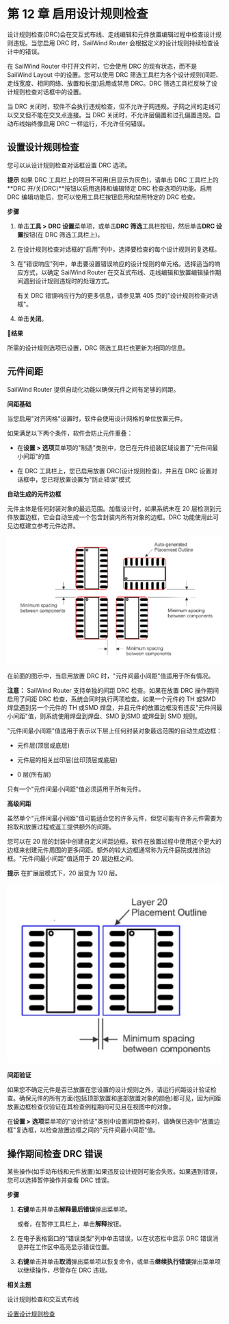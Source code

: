 # 第 12 章 启用设计规则检查

设计规则检查(DRC)会在交互式布线、走线编辑和元件放置编辑过程中检查设计规则违规。当您启用 DRC 时，SailWind Router 会根据定义的设计规则持续检查设计中的错误。

在 SailWind Router 中打开文件时，它会使用 DRC 的现有状态，而不是 SailWind Layout 中的设置。您可以使用 DRC 筛选工具栏为各个设计规则(间距、走线宽度、相同网络、放置和长度)启用或禁用 DRC。DRC 筛选工具栏反映了设计规则检查对话框中的设置。

当 DRC 关闭时，软件不会执行违规检查，但不允许子网违规。子网之间的走线可以交叉但不能在交叉点连接。当 DRC 关闭时，不允许层偏置和过孔偏置违规。自动布线始终像启用 DRC 一样运行，不允许任何错误。

## 设置设计规则检查

您可以从设计规则检查对话框设置 DRC 选项。

**提示** 如果 DRC 工具栏上的项目不可用(且显示为灰色)，请单击 DRC 工具栏上的**DRC 开/关(DRC)**按钮以启用选择和编辑特定 DRC 检查选项的功能。启用 DRC 编辑功能后，您可以使用工具栏按钮启用和禁用特定的 DRC 检查。

**步骤**

1. 单击**工具 > DRC 设置**菜单项，或单击**DRC 筛选**工具栏按钮，然后单击**DRC 设置**按钮(在 DRC 筛选工具栏上)。

2. 在设计规则检查对话框的"启用"列中，选择要检查的每个设计规则的复选框。

3. 在"错误响应"列中，单击要设置错误响应的设计规则的单元格。选择适当的响应方式，以确定 SailWind Router 在交互式布线、走线编辑和放置编辑操作期间遇到设计规则违规时的处理方式。

   有关 DRC 错误响应行为的更多信息，请参见第 405 页的"设计规则检查对话框"。

4. 单击**关闭**。

👀‍**结果**

所需的设计规则选项已设置，DRC 筛选工具栏也更新为相同的信息。

## 元件间距

SailWind Router 提供自动化功能以确保元件之间有足够的间距。

**间距基础**

当您启用"对齐网格"设置时，软件会使用设计网格的单位放置元件。

如果满足以下两个条件，软件会防止元件重叠：

- 在**设置 > 选项**菜单项的"制造"类别中，您已在元件组装区域设置了"元件间最小间距"的值

- 在 DRC 工具栏上，您已启用放置 DRC(设计规则检查)，并且在 DRC 设置对话框中，您已将放置设置为"防止错误"模式

**自动生成的元件边框**

元件主体是任何封装对象的最远范围。加载设计时，如果系统未在 20 层检测到元件放置边框，它会自动生成一个包含封装内所有对象的边框。DRC 功能使用此可见边框建立参考元件边界。

![](/router/guide/12/_page_1_Figure_12.jpeg)

在前面的图示中，当启用放置 DRC 时，"元件间最小间距"值适用于所有情况。

**注意：** SailWind Router 支持单独的间距 DRC 检查。如果在放置 DRC 操作期间启用了间距 DRC 检查，系统会同时执行两项检查。如果一个元件的 TH 或SMD 焊盘遇到另一个元件的 TH 或SMD 焊盘，并且元件的放置边框没有违反"元件间最小间距"值，则系统使用焊盘到焊盘、SMD 到SMD 或焊盘到 SMD 规则。

"元件间最小间距"值适用于表示以下层上任何封装对象最远范围的自动生成边框：

- 元件层(顶层或底层)

- 元件层的相关丝印层(丝印顶层或底层)

- 0 层(所有层)

只有一个"元件间最小间距"值必须适用于所有元件。

**高级间距**

虽然单个"元件间最小间距"值可能适合您的许多元件，但您可能有许多元件需要为拾取和放置过程或返工提供额外的间距。

您可以在 20 层的封装中创建自定义间距边框。软件在放置过程中使用这个更大的边框来创建元件周围的更多间距。额外的较大边框通常称为元件庭院或推挤边框。"元件间最小间距"值适用于 20 层边框之间。


**提示** 在扩展层模式下，20 层变为 120 层。

![](/router/guide/12/_page_2_Figure_13.jpeg)

**间距验证**

如果您不确定元件是否已放置在您设置的设计规则之外，请运行间距设计验证检查。确保元件的所有方面(包括顶部放置和底部放置对象的颜色)都可见，因为间距放置边框检查仅验证在其检查例程期间可见且在视图中的对象。

在**设置 > 选项**菜单项的"设计验证"类别中设置间距检查时，请确保已选中"放置边框"复选框，以检查放置边框之间的"元件间最小间距"值。

## 操作期间检查 DRC 错误

某些操作(如手动布线和元件放置)如果违反设计规则可能会失败。如果遇到错误，您可以选择暂停操作并查看 DRC 错误。

**步骤**

1. **右键**单击并单击**解释最后错误**弹出菜单项。

   或者，在暂停工具栏上，单击**解释**按钮。

2. 在电子表格窗口的"错误类型"列中单击错误，以在状态栏中显示 DRC 错误消息并在工作区中高亮显示错误位置。

3. **右键**单击并单击**取消**弹出菜单项以恢复命令，或单击**继续执行错误**弹出菜单项以继续操作，尽管存在 DRC 违规。

**相关主题**

设计规则检查和交互式布线

[设置设计规则检查](#page-0-0)